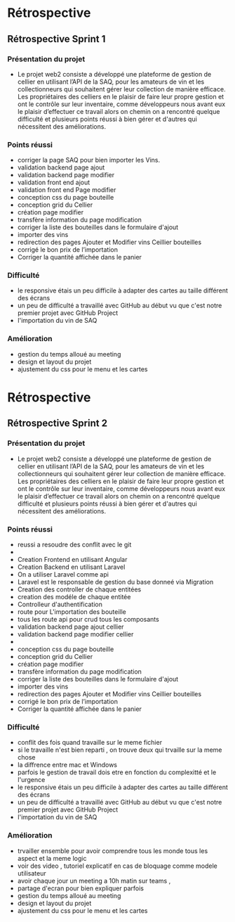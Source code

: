 # Rétrospective 
## Rétrospective Sprint 1

### Présentation du projet
- Le projet web2 consiste a développé une plateforme de gestion de cellier en utilisant l’API de la SAQ, pour les   amateurs de vin et les collectionneurs qui souhaitent gérer leur collection de manière efficace. 
 Les propriétaires des celliers en le plaisir de faire leur propre gestion et ont le contrôle sur leur inventaire, comme développeurs nous avant eux le plaisir d’effectuer ce travail alors on chemin on a rencontré quelque difficulté et plusieurs points réussi à bien gérer et d'autres qui nécessitent des améliorations.

### Points réussi
- corriger la page SAQ pour bien importer les Vins.
- validation backend page ajout
- validation backend page modifier
- validation front end ajout
- validation front end Page modifier 
- conception css du page bouteille
- conception grid du Cellier
- création page modifier
- transfère information du page modification
- corriger la liste des bouteilles dans le formulaire d'ajout
- importer des vins
- redirection des pages Ajouter et Modifier vins Ceillier bouteilles
- corrigé le bon prix de l’importation
- Corriger la quantité affichée dans le panier

### Difficulté
- le responsive étais un peu difficile à adapter des cartes au taille différent des écrans
- un peu de difficulté a travaillé avec GitHub au début vu que c'est notre premier projet avec GitHub Project
- l'importation du vin de SAQ 
  
### Amélioration  
- gestion du temps alloué au meeting
- design et layout du projet
- ajustement du css pour le menu et les cartes
# Rétrospective 
## Rétrospective Sprint 2

### Présentation du projet
- Le projet web2 consiste a développé une plateforme de gestion de cellier en utilisant l’API de la SAQ, pour les   amateurs de vin et les collectionneurs qui souhaitent gérer leur collection de manière efficace. 
 Les propriétaires des celliers en le plaisir de faire leur propre gestion et ont le contrôle sur leur inventaire, comme développeurs nous avant eux le plaisir d’effectuer ce travail alors on chemin on a rencontré quelque difficulté et plusieurs points réussi à bien gérer et d'autres qui nécessitent des améliorations.

### Points réussi
- reussi a resoudre des conflit avec le git 
- 
- Creation Frontend en utilisant Angular 
- Creation Backend en utilisant Laravel
- On a utiliser Laravel comme api 
- Laravel est le responsable de gestion du base donneé via Migration
- Creation des controller de chaque entitées
- creation des modéle de chaque entitée
- Controlleur d'authentification 
- route pour L'importation des bouteille
- tous les route api pour crud tous les composants 
-  validation backend page ajout cellier
- validation backend page modifier cellier
- 
- conception css du page bouteille
- conception grid du Cellier
- création page modifier
- transfère information du page modification
- corriger la liste des bouteilles dans le formulaire d'ajout
- importer des vins
- redirection des pages Ajouter et Modifier vins Ceillier bouteilles
- corrigé le bon prix de l’importation
- Corriger la quantité affichée dans le panier

### Difficulté
- conflit des fois quand travaille sur le meme fichier 
- si le travaille n'est bien reparti , on trouve deux qui trvaille sur la meme chose
- la diffrence entre mac et Windows
- parfois le gestion de travail dois etre en fonction du complexitté et le l'urgence
- le responsive étais un peu difficile à adapter des cartes au taille différent des écrans
- un peu de difficulté a travaillé avec GitHub au début vu que c'est notre premier projet avec GitHub Project
- l'importation du vin de SAQ 
  
### Amélioration  
- trvailler ensemble pour avoir comprendre tous les monde tous les aspect et la meme logic
- voir des video , tutoriel  explicatif en cas de bloquage comme modele utilisateur
- avoir chaque jour un meeting a 10h matin sur teams ,
- partage d'ecran pour bien expliquer parfois
- gestion du temps alloué au meeting
- design et layout du projet
- ajustement du css pour le menu et les cartes
